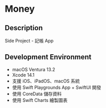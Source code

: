 # Money

## Description

Side Project - 記帳 App

## Development Environment

- macOS Ventura 13.2
- Xcode 14.1
- 支援 iOS、iPadOS、macOS 系統
- 使用 Swift Playgrounds App + SwiftUI 開發
- 使用 CoreData 儲存資料
- 使用 Swift Charts 繪製圖表
